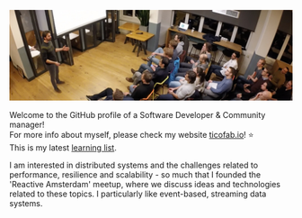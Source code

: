![](https://github.com/ticofab/ticofab.github.io/blob/master/talks/reactive-meetup-wework.jpg)

Welcome to the GitHub profile of a Software Developer & Community manager!  
For more info about myself, please check my website [ticofab.io](http://ticofab.io)! ⭐️  
This is my latest [learning list](https://ticofab.io/tech/2020-04-11-planned-learning/).

I am interested in distributed systems and the challenges related to performance, resilience and scalability - so much that I founded the 'Reactive Amsterdam' meetup, where we discuss ideas and technologies related to these topics. I particularly like event-based, streaming data systems.

<!--
**ticofab/ticofab** is a ✨ _special_ ✨ repository because its `README.md` (this file) appears on your GitHub profile.

Here are some ideas to get you started:

- 🔭 I’m currently working on ...
- 🌱 I’m currently learning ...
- 👯 I’m looking to collaborate on ...
- 🤔 I’m looking for help with ...
- 💬 Ask me about ...
- 📫 How to reach me: ...
- 😄 Pronouns: ...
- ⚡ Fun fact: ...
-->
